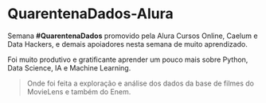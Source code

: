 # QuarentenaDados-Alura

Semana <b>#QuarentenaDados</b> promovido pela Alura Cursos Online, Caelum e Data Hackers, e demais apoiadores nesta semana de muito aprendizado.
 
Foi muito produtivo e gratificante aprender um pouco mais sobre Python, Data Science, IA e Machine Learning.

> Onde foi feita a exploração e análise dos dados da base de filmes do MovieLens e também do Enem.
